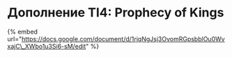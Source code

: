 # Дополнение TI4: Prophecy of Kings

{% embed url="https://docs.google.com/document/d/1rjqNgJsj3OvomRGpsbblOu0WvxajC\_XWbo1u3Si6-sM/edit" %}



